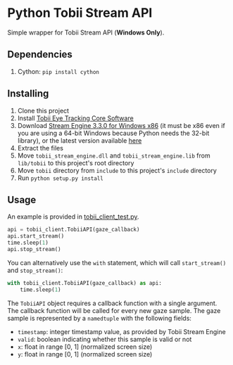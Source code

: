 # Python Tobii Stream API

Simple wrapper for Tobii Stream API (**Windows Only**). 

## Dependencies

1. Cython: `pip install cython`

## Installing

1. Clone this project
1. Install [Tobii Eye Tracking Core Software](https://gaming.tobii.com/getstarted/?bundle=tobii-core)
1. Download [Stream Engine 3.3.0 for Windows x86](https://developer.tobii.com/download-packages/stream-engine-3-3-0-for-windows-x86/?wpdmdl=11556&refresh=5d1e3887c2a1b1562261639) (it must be x86 even if you are using a 64-bit Windows because Python needs the 32-bit library), or the latest version available [here](https://developer.tobii.com/consumer-eye-trackers/stream-engine/getting-started/)
1. Extract the files
1. Move `tobii_stream_engine.dll` and `tobii_stream_engine.lib` from `lib/tobii` to this project's root directory
1. Move `tobii` directory from `include` to this project's `include` directory
1. Run `python setup.py install`

## Usage

An example is provided in [tobii_client_test.py](tobii_client_test.py).

```python
api = tobii_client.TobiiAPI(gaze_callback)
api.start_stream()
time.sleep(1)
api.stop_stream()
```

You can alternatively use the `with` statement, which will call `start_stream()` and `stop_stream()`:

```python
with tobii_client.TobiiAPI(gaze_callback) as api:
    time.sleep(1)
```

The `TobiiAPI` object requires a callback function with a single argument. The callback function will be called for every new gaze sample. The gaze sample is represented by a `namedtuple` with the following fields:

- `timestamp`: integer timestamp value, as provided by Tobii Stream Engine
- `valid`: boolean indicating whether this sample is valid or not
- `x`: float in range [0, 1] (normalized screen size)
- `y`: float in range [0, 1] (normalized screen size)
